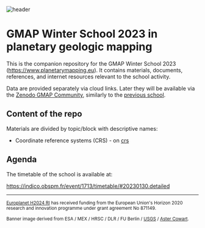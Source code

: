 ![header](https://www.planetarymapping.eu/files/source/images/banner_ws2023.jpg)
# GMAP Winter School 2023 in planetary geologic mapping

This is the companion repository for the GMAP Winter School 2023 (https://www.planetarymapping.eu). It contains materials, documents, references, and internet resources relevant to the school activity. 

Data are provided separately via cloud links. Later they will be available via the [Zenodo GMAP Community](https://zenodo.org/communities/gmap), similarly to the [previous school](https://indico.obspm.fr/event/1272/).

## Content of the repo

Materials are divided by topic/block with descriptive names:

- Coordinate reference systems (CRS) - on [crs](crs/README.md)

## Agenda

The timetable of the school is available at:

https://indico.obspm.fr/event/1713/timetable/#20230130.detailed

--- 

<sup>[Europlanet H2024 RI](https://www.europlanet-society.org/europlanet-2024-ri/) has received funding from the European Union's Horizon 2020 research and innovation programme under grant agreement No 871149. </sup>

<sup>Banner image derived from ESA / MEX / HRSC / DLR / FU Berlin / [USGS](https://pubs.usgs.gov/sim/3292/) / [Aster Cowart](https://www.flickr.com/photos/132160802@N06/). </sup>
